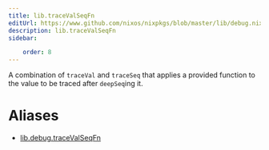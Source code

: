 ```yaml
---
title: lib.traceValSeqFn
editUrl: https://www.github.com/nixos/nixpkgs/blob/master/lib/debug.nix#L169C5
description: lib.traceValSeqFn
sidebar:

    order: 8
---
```


A combination of `traceVal` and `traceSeq` that applies a
provided function to the value to be traced after `deepSeq`ing
it.


# Aliases

- [lib.debug.traceValSeqFn](reference/lib/debug/lib-debug-traceValSeqFn)


